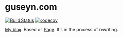 # guseyn.com

[![Build Status](https://travis-ci.org/Guseyn/guseyn.com.svg?branch=master)](https://travis-ci.org/Guseyn/guseyn.com)
[![codecov](https://codecov.io/gh/Guseyn/guseyn.com/branch/master/graph/badge.svg)](https://codecov.io/gh/Guseyn/guseyn.com)

[My blog](http://guseyn.com). Based on [Page](https://github.com/Guseyn/page). It's in the process of rewriting.
